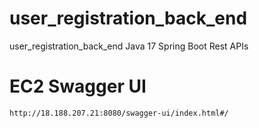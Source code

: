 # user_registration_back_end
user_registration_back_end
    Java 17
    Spring Boot
    Rest APIs


# EC2 Swagger UI

    http://18.188.207.21:8080/swagger-ui/index.html#/